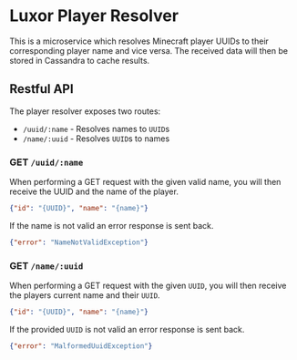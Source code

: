 Luxor Player Resolver
=====================

This is a microservice which resolves Minecraft player UUIDs to their corresponding player name and vice versa.
The received data will then be stored in Cassandra to cache results.

Restful API
-----------

The player resolver exposes two routes:

* `/uuid/:name` - Resolves names to `UUID`s
* `/name/:uuid` - Resolves `UUID`s to names

### GET `/uuid/:name`

When performing a GET request with the given valid name, you will then receive the UUID and the name of the player.

```JSON
{"id": "{UUID}", "name": "{name}"}
```

If the name is not valid an error response is sent back.
```JSON
{"error": "NameNotValidException"}
```

### GET `/name/:uuid`

When performing a GET request with the given `UUID`, you will then receive the players current name and their `UUID`.

```JSON
{"id": "{UUID}", "name": "{name}"}
```

If the provided `UUID` is not valid an error response is sent back.

```JSON
{"error": "MalformedUuidException"}
```